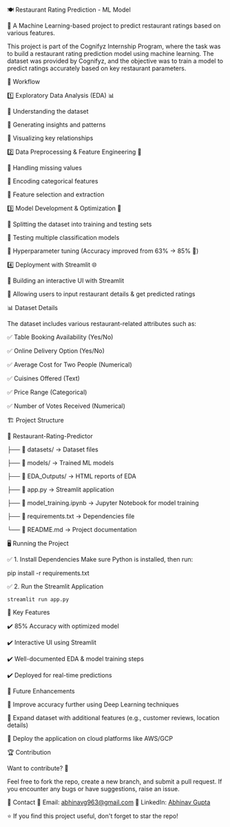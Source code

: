 🍽️ Restaurant Rating Prediction - ML Model


📌 A Machine Learning-based project to predict restaurant ratings based on various features.


This project is part of the Cognifyz Internship Program, where the task was to build a restaurant rating prediction model using machine learning. The dataset was provided by Cognifyz, and the objective was to train a model to predict ratings accurately based on key restaurant parameters.

🚀 Workflow


1️⃣ Exploratory Data Analysis (EDA) 📊


🔹 Understanding the dataset


🔹 Generating insights and patterns


🔹 Visualizing key relationships



2️⃣ Data Preprocessing & Feature Engineering 🔧


🔹 Handling missing values


🔹 Encoding categorical features


🔹 Feature selection and extraction



3️⃣ Model Development & Optimization 🤖


🔹 Splitting the dataset into training and testing sets


🔹 Testing multiple classification models


🔹 Hyperparameter tuning (Accuracy improved from 63% → 85% 🚀)



4️⃣ Deployment with Streamlit 🌐


🔹 Building an interactive UI with Streamlit


🔹 Allowing users to input restaurant details & get predicted ratings



📊 Dataset Details


The dataset includes various restaurant-related attributes such as:


✅ Table Booking Availability (Yes/No)


✅ Online Delivery Option (Yes/No)


✅ Average Cost for Two People (Numerical)


✅ Cuisines Offered (Text)


✅ Price Range (Categorical)


✅ Number of Votes Received (Numerical)





🏗️ Project Structure


📂 Restaurant-Rating-Predictor


├── 📂 datasets/ → Dataset files


├── 📂 models/ → Trained ML models


├── 📂 EDA_Outputs/ → HTML reports of EDA


├── 📜 app.py → Streamlit application


├── 📜 model_training.ipynb → Jupyter Notebook for model training


├── 📜 requirements.txt → Dependencies file


└── 📜 README.md → Project documentation






🖥️ Running the Project

✅ 1. Install Dependencies
Make sure Python is installed, then run:


pip install -r requirements.txt



✅ 2. Run the Streamlit Application


    streamlit run app.py




    
📌 Key Features


✔️ 85% Accuracy with optimized model


✔️ Interactive UI using Streamlit


✔️ Well-documented EDA & model training steps


✔️ Deployed for real-time predictions





🔮 Future Enhancements


🚀 Improve accuracy further using Deep Learning techniques


🚀 Expand dataset with additional features (e.g., customer reviews, location details)


🚀 Deploy the application on cloud platforms like AWS/GCP





🏆 Contribution


Want to contribute? 🤝


Feel free to fork the repo, create a new branch, and submit a pull request. If you encounter any bugs or have suggestions, raise an issue.



📢 Contact
📩 Email: abhinavg963@gmail.com
🔗 LinkedIn: [Abhinav Gupta](https://www.linkedin.com/in/abhinav-gupta-34a1b2349)

⭐ If you find this project useful, don't forget to star the repo!


